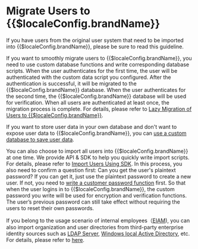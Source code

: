 # Migrate Users to {{$localeConfig.brandName}}

<LastUpdated/>

If you have users from the original user system that need to be imported into {{$localeConfig.brandName}}, please be sure to read this guideline.

If you want to smoothly migrate users to {{$localeConfig.brandName}}, you need to use custom database functions and write corresponding database scripts. When the user authenticates for the first time, the user will be authenticated with the custom data script you configured. After the authentication is successful, it will be migrated to the {{$localeConfig.brandName}} database. When the user authenticates for the second time, the {{$localeConfig.brandName}}  database will be used for verification. When all users are authenticated at least once, the migration process is complete. For details, please refer to [Lazy Migration of Users to {{$localeConfig.brandName}}](/docs/en/guides/database-connection/lazy-migration.md).

If you want to store user data in your own database and don't want to expose user data to {{$localeConfig.brandName}}, you can [use a custom database to save user data](/guides/database-connection/custom-user-store.md).

You can also choose to import all users into {{$localeConfig.brandName}} at one time. We provide API & SDK to help you quickly write import scripts. For details, please refer to [Import Users Using SDK](./use-api.md). In this process, you also need to confirm a question first: Can you get the user's plaintext password? If you can get it, just use the plaintext password to create a new user. If not, you need to [write a customer password function](/guides/migrations/custom-password-script/) first. So that when the user logins in to {{$localeConfig.brandName}}, the custom password you write will be used for encryption and verification functions. The user’s previous password can still take effect without requiring the users to reset their own passwords. 

If you belong to the usage scenario of internal employees（[EIAM](/concepts/ciam-and-eiam.md)), you can also import organization and user directories from third-party enterprise identity sources such as [LDAP Server](https://www.openldap.org/), [Windows local Active Directory](https://en.wikipedia.org/wiki/Active_Directory), etc. For details, please refer to [here](./import-from-third-party-identity-provider/README.md).
